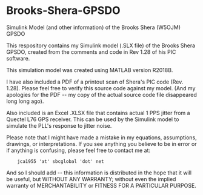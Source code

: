 # Brooks-Shera-GPSDO
Simulink Model (and other information) of the Brooks Shera (W5OJM) GPSDO

This respository contains my Simulink model (.SLX file) of the 
Brooks Shera GPSDO, created from the comments and code in 
Rev 1.28 of his PIC software.

This simulation model was created using MATLAB version R2018B.

I have also included a PDF of a printout scan of Shera's 
PIC code (Rev. 1.28).  Please feel free to verify this source
code against my model.  (And my apologies for the PDF -- my copy of
the actual source code file disappeared long long ago).

Also included is an Excel .XLSX file that contains actual 1 PPS
jitter from a Quectel L76 GPS receiver.  This can be used by
the Simulink model to simulate the PLL's response to jitter noise.

Please note that I might have made a mistake in my equations, assumptions, 
drawings, or interpretations.  If you see anything you believe to be in 
error or if anything is confusing, please feel free to contact me at:

        jca1955 'at' sbcglobal 'dot' net

And so I should add -- this information is distributed in the hope that
it will be useful, but WITHOUT ANY WARRANTY; without even the implied 
warranty of MERCHANTABILITY or FITNESS FOR A PARTICULAR PURPOSE.
